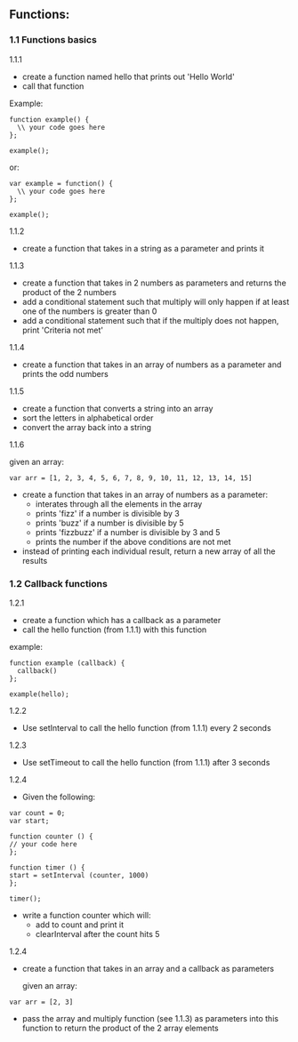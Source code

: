 ## Functions:

### 1.1 Functions basics
1.1.1
  - create a function named hello that prints out 'Hello World'
  - call that function
  
Example:
```
function example() {
  \\ your code goes here
};

example();
```
or:

```
var example = function() {
  \\ your code goes here
};

example();
```

1.1.2
  - create a function that takes in a string as a parameter and prints it

1.1.3
  - create a function that takes in 2 numbers as parameters and returns the product of the 2 numbers
  - add a conditional statement such that multiply will only happen if at least one of the numbers is greater than 0
  - add a conditional statement such that if the multiply does not happen, print 'Criteria not met'
  
1.1.4
  - create a function that takes in an array of numbers as a parameter and prints the odd numbers

1.1.5
  - create a function that converts a string into an array
  - sort the letters in alphabetical order
  - convert the array back into a string
  
1.1.6

  given an array:
  
  ```
  var arr = [1, 2, 3, 4, 5, 6, 7, 8, 9, 10, 11, 12, 13, 14, 15]
  ```
  - create a function that takes in an array of numbers as a parameter:
      - interates through all the elements in the array
      - prints 'fizz' if a number is divisible by 3
      - prints 'buzz' if a number is divisible by 5
      - prints 'fizzbuzz' if a number is divisible by 3 and 5
      - prints the number if the above conditions are not met
  - instead of printing each individual result, return a new array of all the results

### 1.2 Callback functions

1.2.1
  
  - create a function which has a callback as a parameter
  - call the hello function (from 1.1.1) with this function
  
  example:
  
  ```
  function example (callback) {
    callback()
  };
  
  example(hello);
  ```

1.2.2

  - Use setInterval to call the hello function (from 1.1.1) every 2 seconds
  
1.2.3
  
  - Use setTimeout to call the hello function (from 1.1.1) after 3 seconds
  
1.2.4
  
  - Given the following:
  
  ```
  var count = 0;
  var start;

function counter () {
// your code here
};

function timer () {
  start = setInterval (counter, 1000)
};

timer();
```
  - write a function counter which will:
    - add to count and print it
    - clearInterval after the count hits 5 
  

1.2.4
  
  - create a function that takes in an array and a callback as parameters
  
    given an array:
  
  ```
  var arr = [2, 3]
  ```
  
  - pass the array and multiply function (see 1.1.3) as parameters into this function to return the product of the 2 array         elements
